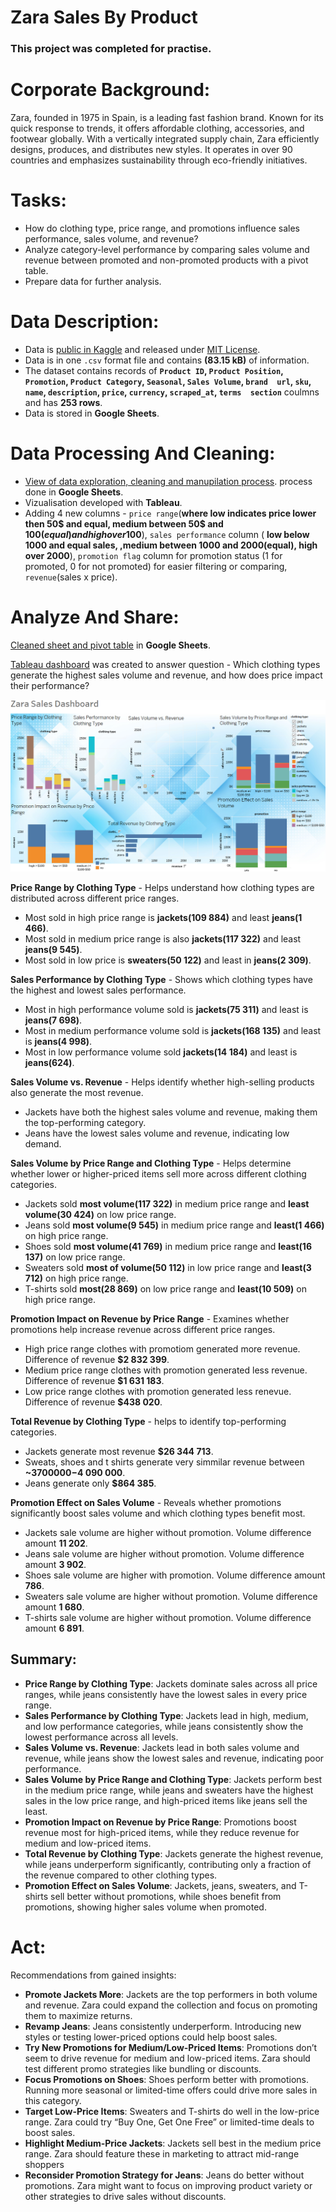 # Zara Sales By Product

### This project was completed for practise.

# Corporate Background:
Zara, founded in 1975 in Spain, is a leading fast fashion brand. Known for its quick response to trends, it offers affordable clothing, accessories, and footwear globally. With a vertically integrated supply chain, Zara efficiently designs, produces, and distributes new styles.
It operates in over 90 countries and emphasizes sustainability through eco-friendly initiatives.

# Tasks:
* How do clothing type, price range, and promotions influence sales performance, sales volume, and revenue?
* Analyze category-level performance by comparing sales volume and revenue between promoted and non-promoted products with a pivot table.
* Prepare data for further analysis.

# Data Description:
* Data is [public in Kaggle](https://www.kaggle.com/datasets/xontoloyo/data-penjualan-zara/data) and released under [MIT License](https://www.mit.edu/~amini/LICENSE.md).
* Data is in one `.csv` format file and contains **(83.15 kB)** of information.
* The dataset contains records of **`Product ID`,	`Product Position`,	`Promotion`,	`Product Category`,	`Seasonal`,	`Sales Volume`,	`brand	url`,	`sku`,	`name`,	`description`,	`price`,	`currency`,	`scraped_at`,	`terms	section`** coulmns and has **253 rows**.
* Data is stored in **Google Sheets**.

# Data Processing And Cleaning:
* [View of data exploration, cleaning and manupilation process](Exploration_cleaning_transformation.md). process done in **Google Sheets**.
* Vizualisation developed with **Tableau**.
* Adding 4 new columns - `price range`(**where low indicates price lower then 50$ and equal, medium between 50$ and 100$(equal) and high over 100$**), `sales performance` column ( **low below 1000 and equal sales, ,medium between 1000 and 2000(equal), high over 2000**), `promotion flag` column for promotion status (1 for promoted, 0 for not promoted) for easier filtering or comparing, `revenue`(sales x price).

# Analyze And Share:
[Cleaned sheet and pivot table](https://docs.google.com/spreadsheets/d/1qM-US_Z5_eA7O50pTH4mnvdmK9CdFFQiH45qe5BHRhE/edit?usp=sharing) in **Google Sheets**.

[Tableau dashboard](https://public.tableau.com/app/profile/aurimas.naujalis/viz/Zarasales/Zarasales?publish=yes) was created to answer question - Which clothing types generate the highest sales volume and revenue, and how does price impact their performance?

![dashboard](zara_dashboard.PNG)

**Price Range by Clothing Type** - Helps understand how clothing types are distributed across different price ranges.
* Most sold in high price range is **jackets(109 884)** and least **jeans(1 466)**.
* Most sold in medium price range is also **jackets(117 322)** and least **jeans(9 545)**.
* Most sold in low price is **sweaters(50 122)** and least in **jeans(2 309)**.

**Sales Performance by Clothing Type** - Shows which clothing types have the highest and lowest sales performance.
* Most in high performance volume sold is **jackets(75 311)** and least is **jeans(7 698)**.
* Most in medium performance volume sold is **jackets(168 135)** and least is **jeans(4 998)**.
* Most in low performance volume sold **jackets(14 184)** and least is **jeans(624)**.

**Sales Volume vs. Revenue** - Helps identify whether high-selling products also generate the most revenue.
* Jackets have both the highest sales volume and revenue, making them the top-performing category.
* Jeans have the lowest sales volume and revenue, indicating low demand.

**Sales Volume by Price Range and Clothing Type** - Helps determine whether lower or higher-priced items sell more across different clothing categories.
* Jackets sold **most volume(117 322)** in medium price range and **least volume(30 424)** on low price range.
* Jeans sold **most volume(9 545)** in medium price range and **least(1 466)** on high price range.
* Shoes sold **most volume(41 769)** in medium price range and **least(16 137)** on low price range.
* Sweaters sold **most of volume(50 112)** in low price range and **least(3 712)** on high price range.
* T-shirts sold **most(28 869)** on low price range and **least(10 509)** on high price range.

**Promotion Impact on Revenue by Price Range** - Examines whether promotions help increase revenue across different price ranges.
* High price range clothes with promotiom generated more revenue. Difference of revenue **$2 832 399**.
* Medium price range clothes with promotion generated less revenue. Difference of revenue **$1 631 183**.
* Low price range clothes with promotion generated less renevue. Difference of revenue **$438 020**.

**Total Revenue by Clothing Type** - helps to identify top-performing categories.
* Jackets generate most revenue **$26 344 713**.
* Sweats, shoes and t shirts generate very simmilar revenue between **~$3 700 000-$4 090 000**.
* Jeans generate only **$864 385**.

**Promotion Effect on Sales Volume** - Reveals whether promotions significantly boost sales volume and which clothing types benefit most.
* Jackets sale volume are higher without promotion. Volume difference amount **11 202**.
* Jeans sale volume are higher without promotion. Volume difference amount **3 902**.
* Shoes sale volume are higher with promotion. Volume difference amount **786**.
* Sweaters  sale volume are higher without promotion. Volume difference amount **1 680**.
* T-shirts  sale volume are higher without promotion. Volume difference amount **6 891**.

## Summary:
* **Price Range by Clothing Type**: Jackets dominate sales across all price ranges, while jeans consistently have the lowest sales in every price range.
* **Sales Performance by Clothing Type**: Jackets lead in high, medium, and low performance categories, while jeans consistently show the lowest performance across all levels.
* **Sales Volume vs. Revenue**: Jackets lead in both sales volume and revenue, while jeans show the lowest sales and revenue, indicating poor performance.
* **Sales Volume by Price Range and Clothing Type**: Jackets perform best in the medium price range, while jeans and sweaters have the highest sales in the low price range, and high-priced items like jeans sell the least.
* **Promotion Impact on Revenue by Price Range**: Promotions boost revenue most for high-priced items, while they reduce revenue for medium and low-priced items.
* **Total Revenue by Clothing Type**: Jackets generate the highest revenue, while jeans underperform significantly, contributing only a fraction of the revenue compared to other clothing types.
* **Promotion Effect on Sales Volume**: Jackets, jeans, sweaters, and T-shirts sell better without promotions, while shoes benefit from promotions, showing higher sales volume when promoted.

# Act:
Recommendations from gained insights:
* **Promote Jackets More**: Jackets are the top performers in both volume and revenue. Zara could expand the collection and focus on promoting them to maximize returns.
* **Revamp Jeans**: Jeans consistently underperform. Introducing new styles or testing lower-priced options could help boost sales.
* **Try New Promotions for Medium/Low-Priced Items**: Promotions don’t seem to drive revenue for medium and low-priced items. Zara should test different promo strategies like bundling or discounts.
* **Focus Promotions on Shoes**: Shoes perform better with promotions. Running more seasonal or limited-time offers could drive more sales in this category.
* **Target Low-Price Items**: Sweaters and T-shirts do well in the low-price range. Zara could try “Buy One, Get One Free” or limited-time deals to boost sales.
* **Highlight Medium-Price Jackets**: Jackets sell best in the medium price range. Zara should feature these in marketing to attract mid-range shoppers
* **Reconsider Promotion Strategy for Jeans**: Jeans do better without promotions. Zara might want to focus on improving product variety or other strategies to drive sales without discounts.



